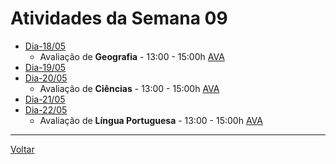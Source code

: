 # Atividades da Semana 09

* [Dia-18/05](dia_20200518.md)
  * Avaliação de **Geografia** - 13:00 - 15:00h [AVA]
* [Dia-19/05](dia_20200519.md)
* [Dia-20/05](dia_20200520.md)
  * Avaliação de **Ciências** - 13:00 - 15:00h [AVA]
* [Dia-21/05](dia_20200521.md)
* [Dia-22/05](dia_20200522.md)
  * Avaliação de **Língua Portuguesa** - 13:00 - 15:00h [AVA]

---
[Voltar](../index.md)


[AVA]:  https://poliedro-ava.azurewebsites.net
